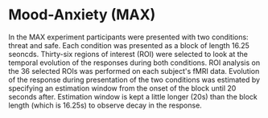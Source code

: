 # Mood-Anxiety (MAX)

In the MAX experiment participants were presented with two conditions: threat and safe. Each condition was presented as a block of length 16.25 seoncds. Thirty-six regions of interest (ROI) were selected to look at the temporal evolution of the responses during both conditions. ROI analysis on the 36 selected ROIs was performed on each subject's fMRI data. Evolution of the response during presentation of the two conditions was estimated by specifying an estimation window from the onset of the block until 20 seconds after. Estimation window is kept a little longer (20s) than the block length (which is 16.25s) to observe decay in the response.


